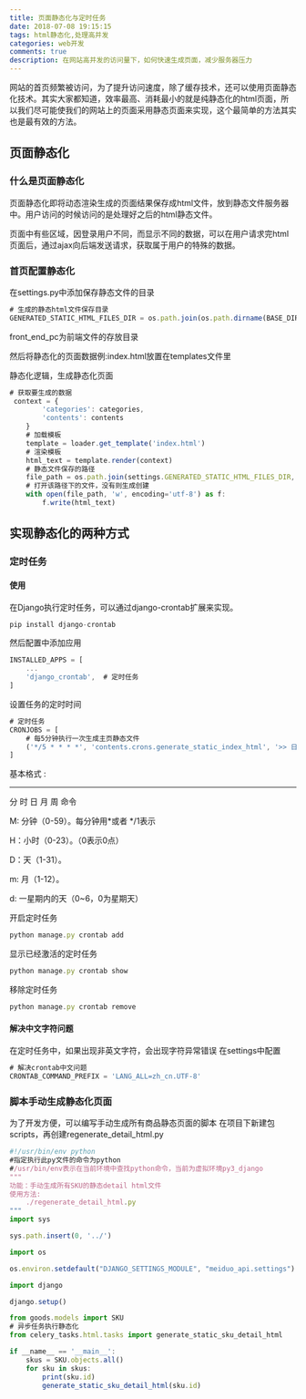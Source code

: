 ```yaml
---
title: 页面静态化与定时任务
date: 2018-07-08 19:15:15
tags: html静态化,处理高并发
categories: web开发
comments: true
description: 在网站高并发的访问量下，如何快速生成页面，减少服务器压力
---
```

网站的首页频繁被访问，为了提升访问速度，除了缓存技术，还可以使用页面静态化技术。其实大家都知道，效率最高、消耗最小的就是纯静态化的html页面，所以我们尽可能使我们的网站上的页面采用静态页面来实现，这个最简单的方法其实也是最有效的方法。

## 页面静态化

### 什么是页面静态化

页面静态化即将动态渲染生成的页面结果保存成html文件，放到静态文件服务器中。用户访问的时候访问的是处理好之后的html静态文件。

页面中有些区域，因登录用户不同，而显示不同的数据，可以在用户请求完html页面后，通过ajax向后端发送请求，获取属于用户的特殊的数据。

### 首页配置静态化

在settings.py中添加保存静态文件的目录

``` javascript
# 生成的静态html文件保存目录
GENERATED_STATIC_HTML_FILES_DIR = os.path.join(os.path.dirname(BASE_DIR), 'front_end_pc')
```
front_end_pc为前端文件的存放目录

然后将静态化的页面数据例:index.html放置在templates文件里

静态化逻辑，生成静态化页面

``` javascript
# 获取要生成的数据
 context = {
        'categories': categories,
        'contents': contents
    }
	# 加载模板
    template = loader.get_template('index.html')
	# 渲染模板
    html_text = template.render(context)
	# 静态文件保存的路径
    file_path = os.path.join(settings.GENERATED_STATIC_HTML_FILES_DIR, 'index.html')
	# 打开该路径下的文件，没有则生成创建
    with open(file_path, 'w', encoding='utf-8') as f:
        f.write(html_text)
```
## 实现静态化的两种方式

### 定时任务

#### 使用

在Django执行定时任务，可以通过django-crontab扩展来实现。

``` javascript
pip install django-crontab
```
然后配置中添加应用

``` javascript
INSTALLED_APPS = [
    ...
    'django_crontab',  # 定时任务
]
```
设置任务的定时时间

``` javascript
# 定时任务
CRONJOBS = [
    # 每5分钟执行一次生成主页静态文件
    ('*/5 * * * *', 'contents.crons.generate_static_index_html', '>> 日志路径/logs/crontab.log')
]
```
基本格式 :

* * * * *

分 时 日 月 周      命令

M: 分钟（0-59）。每分钟用*或者 */1表示

H：小时（0-23）。（0表示0点）

D：天（1-31）。

m: 月（1-12）。

d: 一星期内的天（0~6，0为星期天）

开启定时任务

``` javascript
python manage.py crontab add
```
显示已经激活的定时任务

``` javascript
python manage.py crontab show
```
移除定时任务

``` javascript
python manage.py crontab remove
```

#### 解决中文字符问题
在定时任务中，如果出现非英文字符，会出现字符异常错误
在settings中配置
``` javascript
# 解决crontab中文问题
CRONTAB_COMMAND_PREFIX = 'LANG_ALL=zh_cn.UTF-8'
```

### 脚本手动生成静态化页面
为了开发方便，可以编写手动生成所有商品静态页面的脚本 在项目下新建包scripts，再创建regenerate_detail_html.py

``` javascript
#!/usr/bin/env python
#指定执行此py文件的命令为python
#/usr/bin/env表示在当前环境中查找python命令，当前为虚拟环境py3_django
"""
功能：手动生成所有SKU的静态detail html文件
使用方法:
    ./regenerate_detail_html.py
"""
import sys

sys.path.insert(0, '../')

import os

os.environ.setdefault("DJANGO_SETTINGS_MODULE", "meiduo_api.settings")

import django

django.setup()

from goods.models import SKU
# 异步任务执行静态化
from celery_tasks.html.tasks import generate_static_sku_detail_html

if __name__ == '__main__':
    skus = SKU.objects.all()
    for sku in skus:
        print(sku.id)
        generate_static_sku_detail_html(sku.id)
```